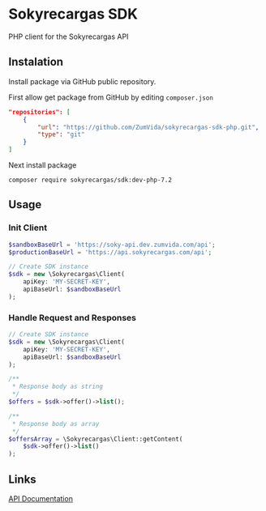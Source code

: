 # Sokyrecargas SDK

PHP client for the Sokyrecargas API

## Instalation

Install package via GitHub public repository.

First allow get package from GitHub by editing `composer.json`

```json
"repositories": [
    {
        "url": "https://github.com/ZumVida/sokyrecargas-sdk-php.git",
        "type": "git"
    }
]
```

Next install package

```shell
composer require sokyrecargas/sdk:dev-php-7.2
```

## Usage

### Init Client

```php
$sandboxBaseUrl = 'https://soky-api.dev.zumvida.com/api';
$productionBaseUrl = 'https://api.sokyrecargas.com/api';

// Create SDK instance
$sdk = new \Sokyrecargas\Client(
    apiKey: 'MY-SECRET-KEY',
    apiBaseUrl: $sandboxBaseUrl
); 
 ```

### Handle Request and Responses

```php
// Create SDK instance
$sdk = new \Sokyrecargas\Client(
    apiKey: 'MY-SECRET-KEY',
    apiBaseUrl: $sandboxBaseUrl
); 

/**
 * Response body as string 
 */
$offers = $sdk->offer()->list();

/**
 * Response body as array
 */
$offersArray = \Sokyrecargas\Client::getContent(
    $sdk->offer()->list()
);


```

## Links

[API Documentation](https://api.sokyrecargas.com/docs)